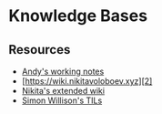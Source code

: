 Knowledge Bases
===

Resources
---

- [Andy's working notes][1]
- [https://wiki.nikitavoloboev.xyz][2]
- [Nikita's extended wiki][3]
- [Simon Willison's TILs][4]

<!-- Links -->
[1]: https://notes.andymatuschak.org/z4SDCZQeRo4xFEQ8H4qrSqd68ucpgE6LU155C
[2]: https://wiki.nikitavoloboev.xyz
[3]: https://epictools.dev
[4]: https://simonwillison.net/2021/May/2/one-year-of-tils


